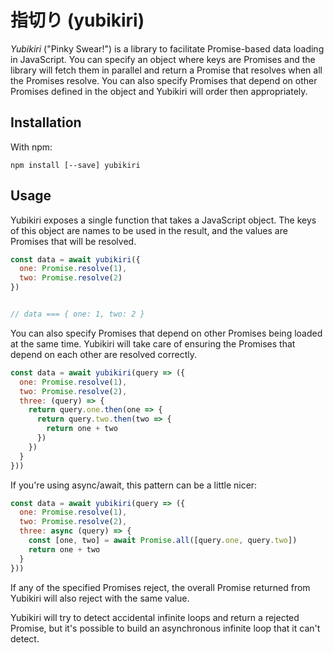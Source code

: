 # 指切り (yubikiri)

*Yubikiri* ("Pinky Swear!") is a library to facilitate Promise-based data loading in JavaScript. You can specify an object where keys are Promises and the library will fetch them in parallel and return a Promise that resolves when all the Promises resolve. You can also specify Promises that depend on other Promises defined in the object and Yubikiri will order then appropriately.

## Installation

With npm:

```
npm install [--save] yubikiri
```

## Usage

Yubikiri exposes a single function that takes a JavaScript object. The keys of this object are names to be used in the result, and the values are Promises that will be resolved.

```javascript
const data = await yubikiri({
  one: Promise.resolve(1),
  two: Promise.resolve(2)
})


// data === { one: 1, two: 2 }
```

You can also specify Promises that depend on other Promises being loaded at the same time. Yubikiri will take care of ensuring the Promises that depend on each other are resolved correctly.

```javascript
const data = await yubikiri(query => ({
  one: Promise.resolve(1),
  two: Promise.resolve(2),
  three: (query) => {
    return query.one.then(one => {
      return query.two.then(two => {
        return one + two
      })
    })
  }
}))
```

If you're using async/await, this pattern can be a little nicer:

```javascript
const data = await yubikiri(query => ({
  one: Promise.resolve(1),
  two: Promise.resolve(2),
  three: async (query) => {
    const [one, two] = await Promise.all([query.one, query.two])
    return one + two
  }
}))
```

If any of the specified Promises reject, the overall Promise returned from Yubikiri will also reject with the same value.

Yubikiri will try to detect accidental infinite loops and return a rejected Promise, but it's possible to build an asynchronous infinite loop that it can't detect.
